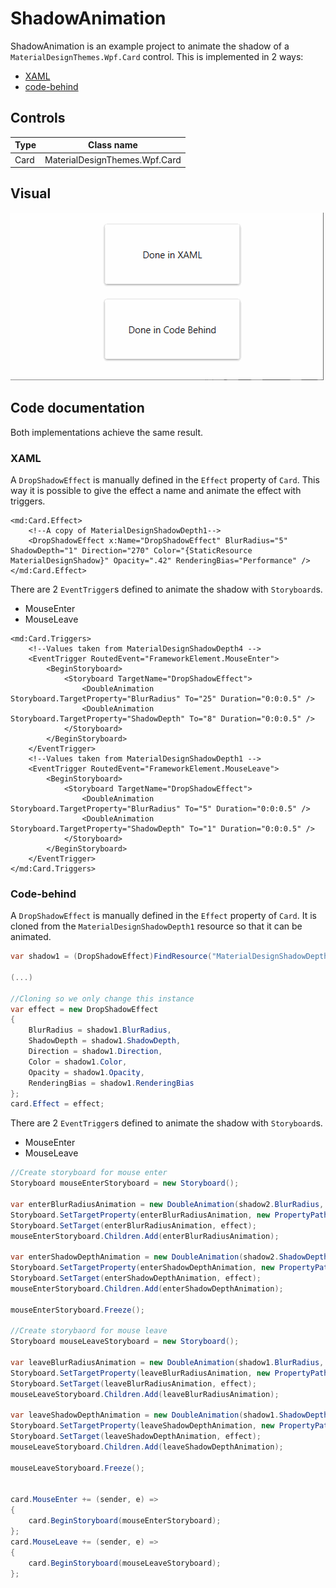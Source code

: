 ﻿# ShadowAnimation

ShadowAnimation is an example project to animate the shadow of a `MaterialDesignThemes.Wpf.Card` control.
This is implemented in 2 ways:
* [XAML](MainWindow.xaml)
* [code-behind](MainWindow.xaml.cs)

## Controls

|Type|Class name|
|----|----|
|Card|MaterialDesignThemes.Wpf.Card|

## Visual

![Animated GIF of project output](Assets/ShadowAnimation.gif)

## Code documentation

Both implementations achieve the same result.

### XAML

A `DropShadowEffect` is manually defined in the `Effect` property of `Card`. This way it is possible to give the effect a name and animate the effect with triggers.

```xaml
<md:Card.Effect>
    <!--A copy of MaterialDesignShadowDepth1-->
    <DropShadowEffect x:Name="DropShadowEffect" BlurRadius="5" ShadowDepth="1" Direction="270" Color="{StaticResource MaterialDesignShadow}" Opacity=".42" RenderingBias="Performance" />
</md:Card.Effect>
```

There are 2 `EventTrigger`s defined to animate the shadow with `Storyboard`s.
* MouseEnter
* MouseLeave

```xaml
<md:Card.Triggers>
    <!--Values taken from MaterialDesignShadowDepth4 -->
    <EventTrigger RoutedEvent="FrameworkElement.MouseEnter">
        <BeginStoryboard>
            <Storyboard TargetName="DropShadowEffect">
                <DoubleAnimation Storyboard.TargetProperty="BlurRadius" To="25" Duration="0:0:0.5" />
                <DoubleAnimation Storyboard.TargetProperty="ShadowDepth" To="8" Duration="0:0:0.5" />
            </Storyboard>
        </BeginStoryboard>
    </EventTrigger>
    <!--Values taken from MaterialDesignShadowDepth1 -->
    <EventTrigger RoutedEvent="FrameworkElement.MouseLeave">
        <BeginStoryboard>
            <Storyboard TargetName="DropShadowEffect">
                <DoubleAnimation Storyboard.TargetProperty="BlurRadius" To="5" Duration="0:0:0.5" />
                <DoubleAnimation Storyboard.TargetProperty="ShadowDepth" To="1" Duration="0:0:0.5" />
            </Storyboard>
        </BeginStoryboard>
    </EventTrigger>
</md:Card.Triggers>
```

### Code-behind

A `DropShadowEffect` is manually defined in the `Effect` property of `Card`. It is cloned from the `MaterialDesignShadowDepth1` resource so that it can be animated.

```csharp
var shadow1 = (DropShadowEffect)FindResource("MaterialDesignShadowDepth1");

(...)

//Cloning so we only change this instance
var effect = new DropShadowEffect
{
    BlurRadius = shadow1.BlurRadius,
    ShadowDepth = shadow1.ShadowDepth,
    Direction = shadow1.Direction,
    Color = shadow1.Color,
    Opacity = shadow1.Opacity,
    RenderingBias = shadow1.RenderingBias
};
card.Effect = effect;
```

There are 2 `EventTrigger`s defined to animate the shadow with `Storyboard`s.
* MouseEnter
* MouseLeave

```csharp
//Create storyboard for mouse enter
Storyboard mouseEnterStoryboard = new Storyboard();

var enterBlurRadiusAnimation = new DoubleAnimation(shadow2.BlurRadius, new Duration(TimeSpan.FromSeconds(0.5)));
Storyboard.SetTargetProperty(enterBlurRadiusAnimation, new PropertyPath(nameof(DropShadowEffect.BlurRadius)));
Storyboard.SetTarget(enterBlurRadiusAnimation, effect);
mouseEnterStoryboard.Children.Add(enterBlurRadiusAnimation);

var enterShadowDepthAnimation = new DoubleAnimation(shadow2.ShadowDepth, new Duration(TimeSpan.FromSeconds(0.5)));
Storyboard.SetTargetProperty(enterShadowDepthAnimation, new PropertyPath(nameof(DropShadowEffect.ShadowDepth)));
Storyboard.SetTarget(enterShadowDepthAnimation, effect);
mouseEnterStoryboard.Children.Add(enterShadowDepthAnimation);
            
mouseEnterStoryboard.Freeze();

//Create storybaord for mouse leave
Storyboard mouseLeaveStoryboard = new Storyboard();

var leaveBlurRadiusAnimation = new DoubleAnimation(shadow1.BlurRadius, new Duration(TimeSpan.FromSeconds(0.5)));
Storyboard.SetTargetProperty(leaveBlurRadiusAnimation, new PropertyPath(nameof(DropShadowEffect.BlurRadius)));
Storyboard.SetTarget(leaveBlurRadiusAnimation, effect);
mouseLeaveStoryboard.Children.Add(leaveBlurRadiusAnimation);

var leaveShadowDepthAnimation = new DoubleAnimation(shadow1.ShadowDepth, new Duration(TimeSpan.FromSeconds(0.5)));
Storyboard.SetTargetProperty(leaveShadowDepthAnimation, new PropertyPath(nameof(DropShadowEffect.ShadowDepth)));
Storyboard.SetTarget(leaveShadowDepthAnimation, effect);
mouseLeaveStoryboard.Children.Add(leaveShadowDepthAnimation);

mouseLeaveStoryboard.Freeze();


card.MouseEnter += (sender, e) =>
{
    card.BeginStoryboard(mouseEnterStoryboard);
};
card.MouseLeave += (sender, e) =>
{
    card.BeginStoryboard(mouseLeaveStoryboard);
};
```
